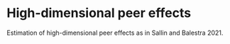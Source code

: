 # High-dimensional peer effects
Estimation of high-dimensional peer effects as in Sallin and Balestra 2021.
